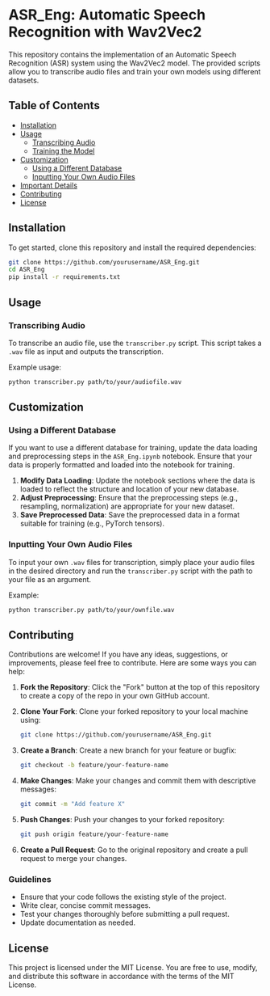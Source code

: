 # **ASR_Eng: Automatic Speech Recognition with Wav2Vec2**

This repository contains the implementation of an Automatic Speech Recognition (ASR) system using the Wav2Vec2 model. The provided scripts allow you to transcribe audio files and train your own models using different datasets.

## Table of Contents
- [Installation](#installation)
- [Usage](#usage)
  - [Transcribing Audio](#transcribing-audio)
  - [Training the Model](#training-the-model)
- [Customization](#customization)
  - [Using a Different Database](#using-a-different-database)
  - [Inputting Your Own Audio Files](#inputting-your-own-audio-files)
- [Important Details](#important-details)
- [Contributing](#contributing)
- [License](#license)

## **Installation**

To get started, clone this repository and install the required dependencies:

```bash
git clone https://github.com/yourusername/ASR_Eng.git
cd ASR_Eng
pip install -r requirements.txt
```
## **Usage**

### **Transcribing Audio**

To transcribe an audio file, use the `transcriber.py` script. This script takes a `.wav` file as input and outputs the transcription.

Example usage:
```bash
python transcriber.py path/to/your/audiofile.wav
```
## **Customization**

### **Using a Different Database**

If you want to use a different database for training, update the data loading and preprocessing steps in the `ASR_Eng.ipynb` notebook. Ensure that your data is properly formatted and loaded into the notebook for training.

1. **Modify Data Loading**: Update the notebook sections where the data is loaded to reflect the structure and location of your new database.
2. **Adjust Preprocessing**: Ensure that the preprocessing steps (e.g., resampling, normalization) are appropriate for your new dataset.
3. **Save Preprocessed Data**: Save the preprocessed data in a format suitable for training (e.g., PyTorch tensors).

### **Inputting Your Own Audio Files**

To input your own `.wav` files for transcription, simply place your audio files in the desired directory and run the `transcriber.py` script with the path to your file as an argument.

Example:
```bash
python transcriber.py path/to/your/ownfile.wav
```
## **Contributing**

Contributions are welcome! If you have any ideas, suggestions, or improvements, please feel free to contribute. Here are some ways you can help:

1. **Fork the Repository**: Click the "Fork" button at the top of this repository to create a copy of the repo in your own GitHub account.

2. **Clone Your Fork**: Clone your forked repository to your local machine using:
    ```bash
    git clone https://github.com/yourusername/ASR_Eng.git
    ```

3. **Create a Branch**: Create a new branch for your feature or bugfix:
    ```bash
    git checkout -b feature/your-feature-name
    ```

4. **Make Changes**: Make your changes and commit them with descriptive messages:
    ```bash
    git commit -m "Add feature X"
    ```

5. **Push Changes**: Push your changes to your forked repository:
    ```bash
    git push origin feature/your-feature-name
    ```

6. **Create a Pull Request**: Go to the original repository and create a pull request to merge your changes.

### **Guidelines**

- Ensure that your code follows the existing style of the project.
- Write clear, concise commit messages.
- Test your changes thoroughly before submitting a pull request.
- Update documentation as needed.

## **License**

This project is licensed under the MIT License. You are free to use, modify, and distribute this software in accordance with the terms of the MIT License.

